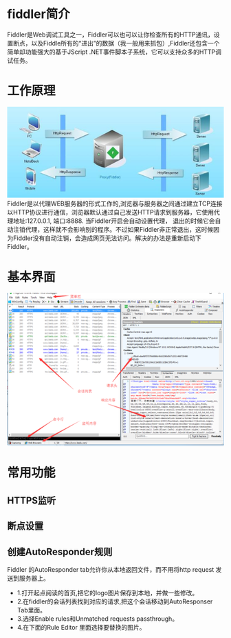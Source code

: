 # fiddler简介
Fiddler是Web调试工具之一，Fiddler可以也可以让你检查所有的HTTP通讯，设置断点，以及Fiddle所有的“进出”的数据（我一般用来抓包）,Fiddler还包含一个简单却功能强大的基于JScript .NET事件脚本子系统，它可以支持众多的HTTP调试任务。

# 工作原理

![](/assets/947566-f51654e6f0018748.jpg)
Fiddler是以代理WEB服务器的形式工作的,浏览器与服务器之间通过建立TCP连接以HTTP协议进行通信，浏览器默认通过自己发送HTTP请求到服务器，它使用代理地址:127.0.0.1, 端口:8888. 当Fiddler开启会自动设置代理， 退出的时候它会自动注销代理，这样就不会影响别的程序。不过如果Fiddler非正常退出，这时候因为Fiddler没有自动注销，会造成网页无法访问。解决的办法是重新启动下Fiddler。

# 基本界面

![](/assets/基本界面.png)

# 常用功能

## HTTPS监听
## 断点设置
## 创建AutoResponder规则
Fiddler 的AutoResponder tab允许你从本地返回文件，而不用将http request 发送到服务器上。
* 1.打开起点阅读的首页,把它的logo图片保存到本地，并做一些修改。
* 2.在fiddler的会话列表找到对应的请求,把这个会话移动到AutoResponser Tab里面。
* 3.选择Enable rules和Unmatched requests passthrough。
* 4.在下面的Rule Editor 里面选择要替换的图片。
